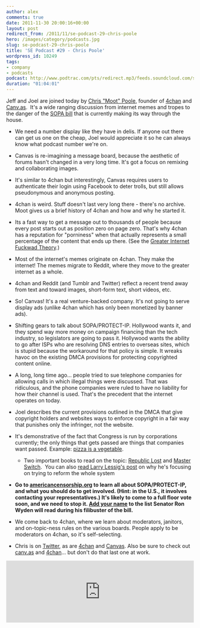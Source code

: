 ```yaml
---
author: alex
comments: true
date: 2011-11-30 20:00:16+00:00
layout: post
redirect_from: /2011/11/se-podcast-29-chris-poole
hero: /images/category/podcasts.jpg
slug: se-podcast-29-chris-poole
title: 'SE Podcast #29 - Chris Poole'
wordpress_id: 10249
tags:
- company
- podcasts
podcast: http://www.podtrac.com/pts/redirect.mp3/feeds.soundcloud.com/stream/29369082-stack-exchange-stack-exchange-podcast-29.mp3
duration: "01:04:01"
---
```


Jeff and Joel are joined today by [Chris "Moot" Poole](http://www.twitter.com/moot), founder of [4chan](http://en.wikipedia.org/wiki/4chan) and [Canv.as](http://www.canv.as).  It's a wide ranging discussion from internet memes and tropes to the danger of the [SOPA bill](http://www.americancensorship.org) that is currently making its way through the house.



	
  * We need a number display like they have in delis. If anyone out there can get us one on the cheap, Joel would appreciate it so he can always know what podcast number we're on.

	
  * Canvas is re-imagining a message board, because the aesthetic of forums hasn't changed in a very long time. It's got a focus on remixing and collaborating images.

	
  * It's similar to 4chan but interestingly, Canvas requires users to authenticate their login using Facebook to deter trolls, but still allows pseudonymous and anonymous posting.

	
  * 4chan is weird. Stuff doesn't last very long there - there's no archive. Moot gives us a brief history of 4chan and how and why he started it.

	
  * Its a fast way to get a message out to thousands of people because every post starts out as position zero on page zero. That's why 4chan has a reputation for "porniness" when that actually represents a small percentage of the content that ends up there. (See the [Greater Internet Fuckwad Theory](http://www.penny-arcade.com/comic/2004/03/19).)

	
  * Most of the internet's memes originate on 4chan. They make the internet! The memes migrate to Reddit, where they move to the greater internet as a whole.

	
  * 4chan and Reddit (and Tumblr and Twitter) reflect a recent trend away from text and toward images, short-form text, short videos, etc.

	
  * So! Canvas! It's a real venture-backed company. It's not going to serve display ads (unlike 4chan which has only been monetized by banner ads).

	
  * Shifting gears to talk about SOPA/PROTECT-IP. Hollywood wants it, and they spend way more money on campaign financing than the tech industry, so legislators are going to pass it. Hollywood wants the ability to go after ISPs who are resolving DNS entries to overseas sites, which is stupid because the workaround for that policy is simple. It wreaks havoc on the existing DMCA provisions for protecting copyrighted content online.

	
  * A long, long time ago... people tried to sue telephone companies for allowing calls in which illegal things were discussed. That was ridiculous, and the phone companies were ruled to have no liability for how their channel is used. That's the precedent that the internet operates on today.

	
  * Joel describes the current provisions outlined in the DMCA that give copyright holders and websites ways to enforce copyright in a fair way that punishes only the infringer, not the website.

	
  * It's demonstrative of the fact that Congress is run by corporations currently; the only things that gets passed are things that companies want passed. Example: [pizza is a vegetable](http://knowyourmeme.com/memes/pizza-is-a-vegetable).


	
    * Two important books to read on the topic: [Republic Lost](http://www.amazon.com/Republic-Lost-Money-Corrupts-Congress/dp/0446576433?tag=stackoverfl08-20) and [Master Switch](http://www.amazon.com/dp/0307390993/?tag=stackoverfl08-20).  You can also [read Larry Lessig's post](http://lessig.tumblr.com/post/13119510676/me-mia-on-the-sopa-soap-opera) on why he's focusing on trying to reform the whole system


	
  * **Go to [americancensorship.org](http://americancensorship.org/) to learn all about SOPA/PROTECT-IP, and what you should do to get involved. (Hint: in the U.S., it involves contacting your representatives.) It's likely to come to a full floor vote soon, and we need to stop it. [Add your name](http://stopcensorship.org/) to the list Senator Ron Wyden will read during his filibuster of the bill.**

	
  * We come back to 4chan, where we learn about moderators, janitors, and on-topic-ness rules on the various boards. People apply to be moderators on 4chan, so it's self-selecting.

	
  * Chris is on [Twitter](https://twitter.com/moot), as are [4chan](https://twitter.com/4chan) and [Canvas](https://twitter.com/canv_as). Also be sure to check out [canv.as](http://canv.as/) and [4chan](http://4chan.org/)... but don't do that last one at work.



<iframe width="100%" height="166" scrolling="no" frameborder="no" src="https://w.soundcloud.com/player/?url=https%3A//api.soundcloud.com/tracks/29369082&amp;color=ff5500&amp;auto_play=false&amp;hide_related=false&amp;show_comments=true&amp;show_user=true&amp;show_reposts=false"></iframe>

